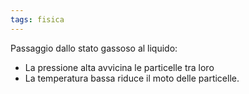 ```yaml
---
tags: fisica
---
```

Passaggio dallo stato gassoso al liquido:
- La pressione alta avvicina le particelle tra loro
- La temperatura bassa riduce il moto delle particelle.